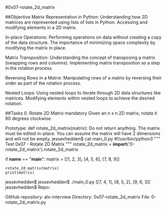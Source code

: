 #0x07-rotate_2d_matrix

##Objective
Matrix Representation in Python:
Understanding how 2D matrices are represented using lists of lists in Python.
Accessing and modifying elements in a 2D matrix.

In-place Operations:
Performing operations on data without creating a copy of the data structure.
The importance of minimizing space complexity by modifying the matrix in place.

Matrix Transposition:
Understanding the concept of transposing a matrix (swapping rows and columns).
Implementing matrix transposition as a step in the rotation process.

Reversing Rows in a Matrix:
Manipulating rows of a matrix by reversing their order as part of the rotation process.

Nested Loops:
Using nested loops to iterate through 2D data structures like matrices.
Modifying elements within nested loops to achieve the desired rotation.

##Tasks
0. Rotate 2D Matrix
mandatory
Given an n x n 2D matrix, rotate it 90 degrees clockwise.

Prototype: def rotate_2d_matrix(matrix):
Do not return anything. The matrix must be edited in-place.
You can assume the matrix will have 2 dimensions and will not be empty.
jessevhedden$ cat main_0.py
#!/usr/bin/python3
"""
Test 0x07 - Rotate 2D Matrix
"""
rotate_2d_matrix = __import__('0-rotate_2d_matrix').rotate_2d_matrix

if __name__ == "__main__":
    matrix = [[1, 2, 3],
              [4, 5, 6],
              [7, 8, 9]]

    rotate_2d_matrix(matrix)
    print(matrix)

jessevhedden$
jessevhedden$ ./main_0.py
[[7, 4, 1],
[8, 5, 2],
[9, 6, 3]]
jessevhedden$
Repo:

GitHub repository: alx-interview
Directory: 0x07-rotate_2d_matrix
File: 0-rotate_2d_matrix.py
